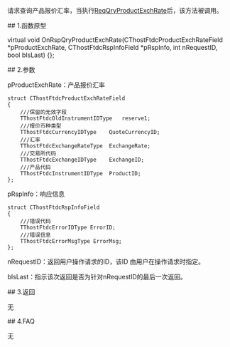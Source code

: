 <p>请求查询产品报价汇率，当执行<a href="../../CTHOSTFTDCTRADERSPI/REQQRYPRODUCTEXCHRATE/">ReqQryProductExchRate</a>后，该方法被调用。</p>
<span class="anchor" id="937a4f7c-28a9-420b-ab56-2436897717a2"></span>
## 1.函数原型
<p>virtual void OnRspQryProductExchRate(CThostFtdcProductExchRateField *pProductExchRate, CThostFtdcRspInfoField *pRspInfo, int nRequestID, bool bIsLast) {};</p>
<span class="anchor" id="8c2d8690-d8f7-4b76-b3b8-1b82fae2c635"></span>
## 2.参数
<p>pProductExchRate：产品报价汇率</p>
<pre><code>struct CThostFtdcProductExchRateField
{
    ///保留的无效字段
    TThostFtdcOldInstrumentIDType   reserve1;
    ///报价币种类型
    TThostFtdcCurrencyIDType    QuoteCurrencyID;
    ///汇率
    TThostFtdcExchangeRateType  ExchangeRate;
    ///交易所代码
    TThostFtdcExchangeIDType    ExchangeID;
    ///产品代码
    TThostFtdcInstrumentIDType  ProductID;
};
</code></pre>
<p>pRspInfo：响应信息</p>
<pre><code>struct CThostFtdcRspInfoField
{
    ///错误代码
    TThostFtdcErrorIDType ErrorID;
    ///错误信息
    TThostFtdcErrorMsgType ErrorMsg;
};
</code></pre>
<p>nRequestID：返回用户操作请求的ID，该ID 由用户在操作请求时指定。</p>
<p>bIsLast：指示该次返回是否为针对nRequestID的最后一次返回。</p>
<span class="anchor" id="774aa667-03dc-4924-8ba0-756232d5b0a6"></span>
## 3.返回
<p>无</p>
<span class="anchor" id="3374dae7-47e9-44fc-bbc1-3d23af4d28c8"></span>
## 4.FAQ
<p>无</p>
